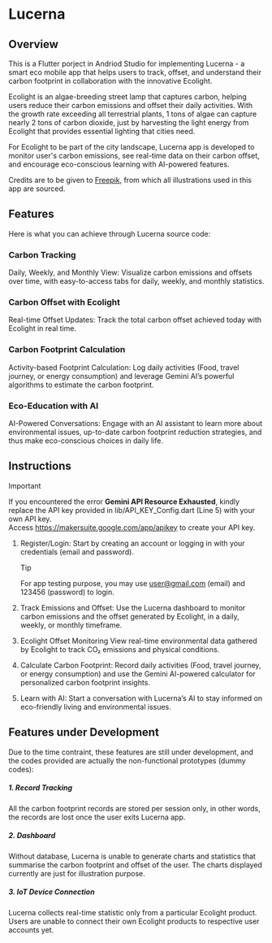 # Lucerna

## Overview
This is a Flutter porject in Andriod Studio for implementing Lucerna - a smart eco mobile app that helps users to track, offset, and understand their carbon footprint in collaboration with the innovative Ecolight.

Ecolight is an algae-breeding street lamp that captures carbon, helping users reduce their carbon emissions and offset their daily activities. With the growth rate exceeding all terrestrial plants, 1 tons of algae can capture nearly 2 tons of carbon dioxide, just by harvesting the light energy from Ecolight that provides essential lighting that cities need. 

For Ecolight to be part of the city landscape, Lucerna app is developed to monitor user's carbon emissions, see real-time data on their carbon offset, and encourage eco-conscious learning with AI-powered features.

Credits are to be given to [Freepik](https://www.freepik.com/), from which all illustrations used in this app are sourced.



## Features
Here is what you can achieve through Lucerna source code:


### Carbon Tracking
Daily, Weekly, and Monthly View: Visualize carbon emissions and offsets over time, with easy-to-access tabs for daily, weekly, and monthly statistics.

### Carbon Offset with Ecolight
Real-time Offset Updates: Track the total carbon offset achieved today with Ecolight in real time.

### Carbon Footprint Calculation
Activity-based Footprint Calculation: Log daily activities (Food, travel journey, or energy consumption) and leverage Gemini AI’s powerful algorithms to estimate the carbon footprint.

### Eco-Education with AI
AI-Powered Conversations: Engage with an AI assistant to learn more about environmental issues, up-to-date carbon footprint reduction strategies, and thus make eco-conscious choices in daily life.



## Instructions
> [!IMPORTANT]  
> If you encountered the error **Gemini API Resource Exhausted**, kindly replace the API key provided in lib/API_KEY_Config.dart (Line 5) with your own API key.     
> Access https://makersuite.google.com/app/apikey to create your API key.

  
1. Register/Login:
   Start by creating an account or logging in with your credentials (email and password).
   > [!TIP]
   > For app testing purpose, you may use user@gmail.com (email) and 123456 (password) to login. 
   
3. Track Emissions and Offset:
   Use the Lucerna dashboard to monitor carbon emissions and the offset generated by Ecolight, in a daily, weekly, or monthly timeframe.
   
4. Ecolight Offset Monitoring
   View real-time environmental data gathered by Ecolight to track CO₂ emissions and physical conditions.
   
5. Calculate Carbon Footprint:
   Record daily activities (Food, travel journey, or energy consumption) and use the Gemini AI-powered calculator for personalized carbon footprint insights.
   
6. Learn with AI:
   Start a conversation with Lucerna’s AI to stay informed on eco-friendly living and environmental issues.



## Features under Development
Due to the time contraint, these features are still under development, and the codes provided are actually the non-functional prototypes (dummy codes):


##### 1. Record Tracking
All the carbon footprint records are stored per session only, in other words, the records are lost once the user exits Lucerna app.

##### 2. Dashboard
Without database, Lucerna is unable to generate charts and statistics that summarise the carbon footprint and offset of the user. The charts displayed currently are just for illustration purpose.

##### 3. IoT Device Connection
Lucerna collects real-time statistic only from a particular Ecolight product. Users are unable to connect their own Ecolight products to respective user accounts yet.
